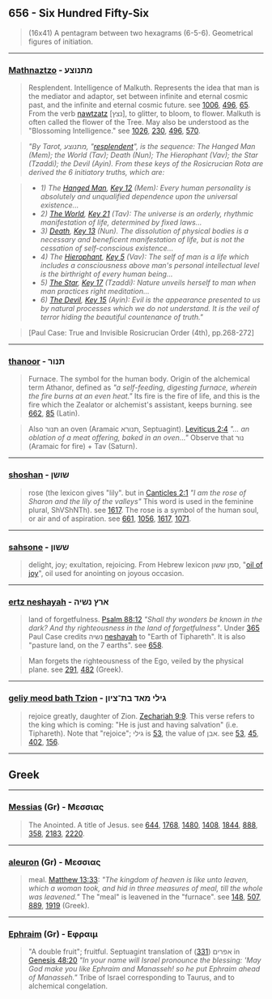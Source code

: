 ## 656 - Six Hundred Fifty-Six
> (16x41) A pentagram between two hexagrams (6-5-6). Geometrical figures of initiation.

---

### [Mathnaztzo](/keys/MThNVTzO) - מתנוצע
> Resplendent. Intelligence of Malkuth. Represents the idea that man is the mediator and adaptor, set between infinite and eternal cosmic past, and the infinite and eternal cosmic future. see [1006](1006), [496](496), [65](65). From the verb [nawtzatz](/keys/NTzTz) [נצץ], to glitter, to bloom, to flower. Malkuth is often called the flower of the Tree. May also be understood as the "Blossoming Intelligence." see [1026](1026), [230](230), [496](496), [570](570).

> *"By Tarot, מתנוצע, "[resplendent](/keys/MThNVTzO)", is the sequence: The Hanged Man (Mem); the World (Tav); Death (Nun); The Hierophant (Vav); the Star (Tzaddi); the Devil (Ayin). From these keys of the Rosicrucian Rota are derived the 6 initiatory truths, which are:*

> - *1) The [Hanged Man](/keys/M), [Key 12](12) (Mem): Every human personality is absolutely and unqualified dependence upon the universal existence...*
> - *2) [The World](/keys/Th), [Key 21](21) (Tav): The universe is an orderly, rhythmic manifestation of life, determined by fixed laws...*
> - *3) [Death](/keys/N), [Key 13](13) (Nun). The dissolution of physical bodies is a necessary and beneficent manifestation of life, but is not the cessation of self-conscious existence...*
> - *4) The [Hierophant](/keys/V), [Key 5](5) (Vav): The self of man is a life which includes a consciousness above man's personal intellectual level is the birthright of every human being...*
> - *5) [The Star](/keys/Tz), [Key 17](17) (Tzaddi): Nature unveils herself to man when man practices right meditation...*
> - *6) [The Devil](/keys/O), [Key 15](15) (Ayin): Evil is the appearance presented to us by natural processes which we do not understand. It is the veil of terror hiding the beautiful countenance of truth."*

> [Paul Case: True and Invisible Rosicrucian Order (4th), pp.268-272]

---

### [thanoor](/keys/ThNVR) - תנור
> Furnace. The symbol for the human body. Origin of the alchemical term Athanor, defined as *"a self-feeding, digesting furnace, wherein the fire burns at an even heat."* Its fire is the fire of life, and this is the fire which the Zealator or alchemist's assistant, keeps burning. see [662](662), [85](85) (Latin).

> Also תנור an oven (Aramaic תנורא, Septuagint). [Leviticus 2:4](http://biblehub.com/leviticus/2-4.htm) *"... an oblation of a meat offering, baked in an oven..."* Observe that נור (Aramaic for fire) + Tav (Saturn).

---

### [shoshan](/keys/ShVShN) - שושן
> rose (the lexicon gives "lily". but in [Canticles 2:1](http://biblehub.com/songs/2-1.htm) *"I am the rose of Sharon and the lily of the valleys"* This word is used in the feminine plural, ShVShNTh). see [1617](1617). The rose is a symbol of the human soul, or air and of aspiration. see [661](661), [1056](1056), [1617](1617), [1071](1071).

---

### [sahsone](/keys/ShShVN) - ששון
> delight, joy; exultation, rejoicing. From Hebrew lexicon סמן ששון, "[oil of joy](/keys/SMN.ShShVN)", oil used for anointing on joyous occasion.

---

### [ertz neshayah](/keys/ARTz.NShIH) - ארץ נשיה
> land of forgetfulness. [Psalm 88:12](http://biblehub.com/psalms/88-12.htm) *"Shall thy wonders be known in the dark? And thy righteousness in the land of forgetfulness"*. Under [365](365) Paul Case credits נשיה [neshayah](/keys/NShIH) to "Earth of Tiphareth". It is also "pasture land, on the 7 earths". see [658](658).

> Man forgets the righteousness of the Ego, veiled by the physical plane. see [291](291), [482](482) (Greek).

---

### [geliy meod bath Tzion](/keys/GILI.MAD.BTh-TzIVN) - גילי מאד בת־ציון
> rejoice greatly, daughter of Zion. [Zechariah 9:9](http://biblehub.com/zechariah/9-9.htm). This verse refers to the king which is coming: "He is just and having salvation" (i.e. Tiphareth). Note that "rejoice"; גילי is [53](53), the value of אבן. see [53](53), [45](45), [402](402), [156](156).

---

## Greek

---

### [Messias](/greek?word=messias) (Gr) - Μεσσιας
> The Anointed. A title of Jesus. see [644](644), [1768](1768), [1480](1480), [1408](1408), [1844](1844), [888](888), [358](358), [2183](2183), [2220](2220).

---

### [aleuron](/greek?word=aleuron) (Gr) - Μεσσιας
> meal. [Matthew 13:33](http://biblehub.com/matthew/13-33.htm): *"The kingdom of heaven is like unto leaven, which a woman took, and hid in three measures of meal, till the whole was leavened."* The "meal" is leavened in the "furnace". see [148](148), [507](507), [889](889), [1919](1919) (Greek).

---

### [Ephraim](/greek?word=ephraim) (Gr) - Εφραιμ
> "A double fruit"; fruitful. Septuagint translation of אפרים ([331](331)) in [Genesis 48:20](http://biblehub.com/genesis/48-20.htm) *"In your name will Israel pronounce the blessing: 'May God make you like Ephraim and Manasseh! so he put Ephraim ahead of Manasseh."* Tribe of Israel corresponding to Taurus, and to alchemical congelation.